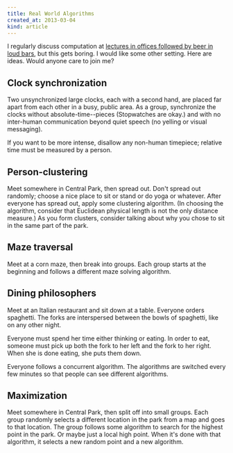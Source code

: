 ```yaml
---
title: Real World Algorithms
created_at: 2013-03-04
kind: article
---
```

I regularly discuss computation at
[lectures in offices followed by beer in loud bars](http://www.meetup.com),
but this gets boring. I would like some other setting. Here are ideas.
Would anyone care to join me?

## Clock synchronization
Two unsynchronized large clocks, each with a second hand, are placed far apart
from each other in a busy, public area. As a group, synchronize the clocks
without absolute-time--pieces (Stopwatches are okay.) and with no inter-human
communication beyond quiet speech (no yelling or visual messaging).

If you want to be more intense, disallow any non-human timepiece; relative
time must be measured by a person.

## Person-clustering
Meet somewhere in Central Park, then spread out. Don't spread out randomly;
choose a nice place to sit or stand or do yoga or whatever. After everyone
has spread out, apply some clustering algorithm. (In choosing the algorithm,
consider that Euclidean physical length is not the only distance measure.)
As you form clusters, consider talking about why you chose to sit in the
same part of the park.

## Maze traversal
Meet at a corn maze, then break into groups. Each group starts at the beginning
and follows a different maze solving algorithm.

## Dining philosophers
Meet at an Italian restaurant and sit down at a table. Everyone orders
spaghetti. The forks are interspersed between the bowls of spaghetti, like
on any other night.

Everyone must spend her time either thinking or eating. In order to eat,
someone must pick up both the fork to her left and the fork to her right.
When she is done eating, she puts them down.

Everyone follows a concurrent algorithm. The algorithms are switched every
few minutes so that people can see different algorithms.

## Maximization
Meet somewhere in Central Park, then split off into small groups. Each group
randomly selects a different location in the park from a map and goes to that
location. The group follows some algorithm to search for the highest point in
the park. Or maybe just a local high point. When it's done with that algorithm,
it selects a new random point and a new algorithm.
